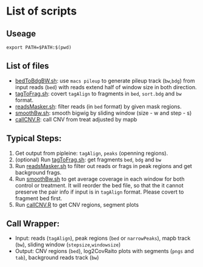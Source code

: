 # List of scripts #

## Useage

```Shell
export PATH=$PATH:$(pwd)
```

## List of files 

* [bedToBdgBW.sh](./src/bedToBdgBw.sh): use `macs pileup` to generate pileup track (`bw`,`bdg`) from input reads (`bed`)  with reads extend half of window size in both direction. 
* [tagToFrag.sh](./src/tagToFrag.sh): covert `tagAlign` to fragments in `bed`, `sort.bdg` and `bw`  format. 
* [readsMasker.sh](./src/readsMasker.sh): filter reads (in `bed` format) by given mask regions. 
* [smoothBw.sh](./src/smoothBw.sh): smooth bigwig by sliding window (size - w and step - s)
* [callCNV.R](./src/callCNV.R): call CNV from treat adjusted by mapb 


## Typical Steps:

1. Get output from pipleine: `tagAlign`, `peaks` (openning regions).
2. (optional) Run [tagToFrag.sh](./src/tagToFrag.sh): get fragments `bed`, `bdg` and `bw`
3. Run [readsMasker.sh](./src/readsMasker.sh) to filter out reads or frags in peak regions and get background frags. 
4. Run [smoothBw.sh](./src/smoothBw.sh) to get average coverage in each window for both control or treatment. It will reorder the bed file, so that the it cannot preserve the pair info if input is in  `tagAlign` format. Please covert to fragment bed first. 
5. Run [callCNV.R](callCNV.R) to get CNV regions, segment plots 

## Call Wrapper: 
* Input: reads (`tagAlign`), peak regions (`bed` or `narrowPeaks`), mapb track (`bw`), sliding window (`stepsize`,`windowsize`)
* Output: CNV regions (`bed`), log2CovRaito plots with segments (`pngs` and `tab`), background reads track (`bw`) 


